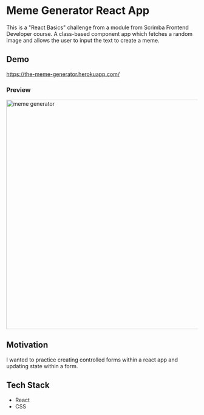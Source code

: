 # Meme Generator React App
 This is a "React Basics" challenge from a module from Scrimba Frontend Developer course. A class-based component app which fetches a random image and allows the user to input the text to create a meme.
 
 
## Demo
https://the-meme-generator.herokuapp.com/

### Preview

<img width="604" alt="meme generator" src="https://user-images.githubusercontent.com/69181038/109738517-f4108900-7b95-11eb-8f9b-b09d73739f05.PNG">

## Motivation

 I wanted to practice creating controlled forms within a react app and updating state within a form.

## Tech Stack

- React
- CSS
 
 
